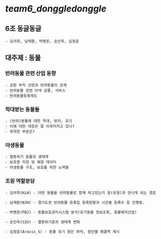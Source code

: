 # ***team6_donggledonggle***

## 6조 동글동글
    - 김라희, 남재환, 박병준, 송인욱, 심정윤

## 대주제 : 동물</br>

### 반려동물 관련 산업 동향
    - 공원 부지 선정과 반려동물의 관계
    - 반려동물 관련 이색 상품, 서비스
    - 반려동물등록제도

### 학대받는 동물들
    - (반려)동물에 대한 학대, 방치, 유기
    - 이에 대한 대응은 잘 이루어지고 있나?
    - 취약한 부분은?

### 야생동물
    - 멸종위기 동물과 생태계
    - 보호종 지정 및 복원 데이터
    - 야생동물 구조, 보호를 위한 노력들

### 조원 역할분담
    - 김라희(KLH) - 어떤 동물을 반려동물로 함께 하고있는지 종(유형)과 만나게 되는 경로

    - 남재환(NJH) - 경기도권 반려동물 등록칩 등록현황과 시군별 등록수 등 진행중.

    - 박병준(PBJ) - 동물보호관리시스템 분석(유기동물 정보조회, 동물복지산업)

    - 송인욱(SIU) - 멸종위기종과 생태계 변화

    - 심정윤(Aravis_S) - 동물 유기 원인 파악, 원인별 해결책 제시